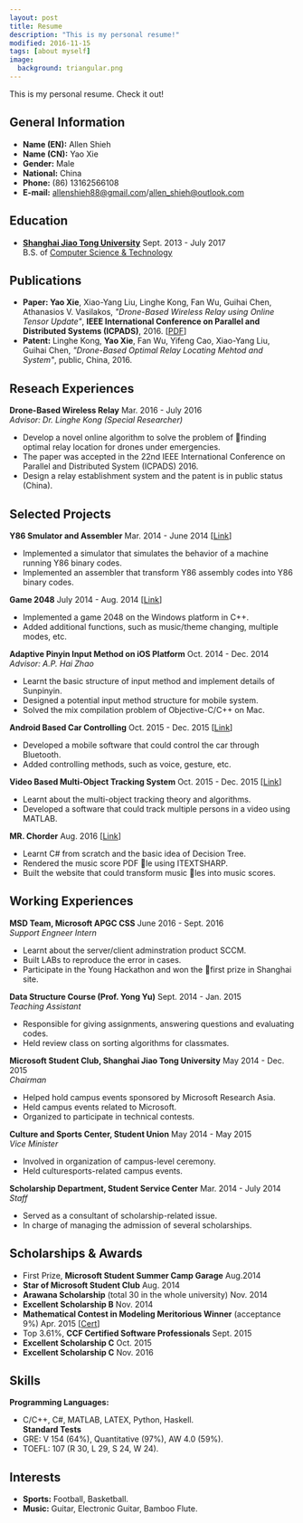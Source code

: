 ```yaml
---
layout: post
title: Resume
description: "This is my personal resume!"
modified: 2016-11-15
tags: [about myself]
image:
  background: triangular.png
---
```


This is my personal resume. Check it out!

## General Information
* **Name (EN):** Allen Shieh
* **Name (CN):** Yao Xie
* **Gender:** Male
* **National:** China
* **Phone:** (86) 13162566108
* **E-mail:** allenshieh88@gmail.com/allen_shieh@outlook.com


## Education
* [**Shanghai Jiao Tong University**](http://en.sjtu.edu.cn/) Sept. 2013 - July 2017 <br>
B.S. of [Computer Science & Technology](http://www.cs.sjtu.edu.cn/en/)


## Publications
* **Paper: Yao Xie**, Xiao-Yang Liu, Linghe Kong, Fan Wu, Guihai Chen, Athanasios V. Vasilakos, *"Drone-Based Wireless Relay using Online Tensor Update"*, **IEEE International Conference on Parallel and Distributed Systems (ICPADS)**, 2016. \[[PDF](/publications/icpads2016drone.pdf)\]
* **Patent:** Linghe Kong, **Yao Xie**, Fan Wu, Yifeng Cao, Xiao-Yang Liu, Guihai Chen, *"Drone-Based Optimal Relay Locating Mehtod and System"*, public, China, 2016.


## Reseach Experiences
**Drone-Based Wireless Relay** Mar. 2016 - July 2016 <br>
*Advisor: Dr. Linghe Kong (Special Researcher)* <br>
* Develop a novel online algorithm to solve the problem of finding optimal relay location for drones under emergencies. <br>
* The paper was accepted in the 22nd IEEE International Conference on Parallel and Distributed System (ICPADS) 2016. <br>
* Design a relay establishment system and the patent is in public status (China). <br>


## Selected Projects
**Y86 Smulator and Assembler** Mar. 2014 - June 2014 \[[Link](https://github.com/AllenShieh/ICSLabs)\] <br>
* Implemented a simulator that simulates the behavior of a machine running Y86 binary codes. <br>
* Implemented an assembler that transform Y86 assembly codes into Y86 binary codes. <br>

**Game 2048** July 2014 - Aug. 2014 \[[Link](https://github.com/AllenShieh/Game2048)\] <br>
* Implemented a game 2048 on the Windows platform in C++. <br>
* Added additional functions, such as music/theme changing, multiple modes, etc. <br>

**Adaptive Pinyin Input Method on iOS Platform** Oct. 2014 - Dec. 2014 <br>
*Advisor: A.P. Hai Zhao* <br>
* Learnt the basic structure of input method and implement details of Sunpinyin. <br>
* Designed a potential input method structure for mobile system. <br>
* Solved the mix compilation problem of Objective-C/C++ on Mac. <br>

**Android Based Car Controlling** Oct. 2015 - Dec. 2015  \[[Link](http://eelab.sjtu.edu.cn/kc/2015-12/C17/)\] <br>
* Developed a mobile software that could control the car through Bluetooth. <br>
* Added controlling methods, such as voice, gesture, etc. <br>

**Video Based Multi-Object Tracking System** Oct. 2015 - Dec. 2015 \[[Link](https://github.com/AllenShieh/MultiTrackProject)\] <br>
* Learnt about the multi-object tracking theory and algorithms. <br>
* Developed a software that could track multiple persons in a video using MATLAB. <br>

**MR. Chorder** Aug. 2016 \[[Link](https://github.com/aaronguo1996/MrChorder)\] <br>
* Learnt C# from scratch and the basic idea of Decision Tree. <br>
* Rendered the music score PDF le using ITEXTSHARP. <br>
* Built the website that could transform music les into music scores. <br>


## Working Experiences
**MSD Team, Microsoft APGC CSS** June 2016 - Sept. 2016 <br>
*Support Engneer Intern* <br>
* Learnt about the server/client adminstration product SCCM. <br>
* Built LABs to reproduce the error in cases. <br>
* Participate in the Young Hackathon and won the first prize in Shanghai site. <br>

**Data Structure Course (Prof. Yong Yu)** Sept. 2014 - Jan. 2015 <br>
*Teaching Assistant* <br>
* Responsible for giving assignments, answering questions and evaluating codes. <br>
* Held review class on sorting algorithms for classmates. <br>

**Microsoft Student Club, Shanghai Jiao Tong University** May 2014 - Dec. 2015 <br>
*Chairman* <br>
* Helped hold campus events sponsored by Microsoft Research Asia. <br>
* Held campus events related to Microsoft. <br>
* Organized to participate in technical contests. <br>

**Culture and Sports Center, Student Union** May 2014 - May 2015 <br>
*Vice Minister* <br>
* Involved in organization of campus-level ceremony. <br>
* Held culturesports-related campus events. <br>

**Scholarship Department, Student Service Center** Mar. 2014 - July 2014 <br>
*Staff* <br>
* Served as a consultant of scholarship-related issue. <br>
* In charge of managing the admission of several scholarships. <br>


## Scholarships & Awards
* First Prize, **Microsoft Student Summer Camp Garage** Aug.2014
* **Star of Microsoft Student Club** Aug. 2014
* **Arawana Scholarship** (total 30 in the whole university) Nov. 2014
* **Excellent Scholarship B** Nov. 2014
* **Mathematical Contest in Modeling Meritorious Winner** (acceptance 9%) Apr. 2015 \[[Cert](/awards/33804.pdf)\]
* Top 3.61%, **CCF Certified Software Professionals** Sept. 2015
* **Excellent Scholarship C** Oct. 2015
* **Excellent Scholarship C** Nov. 2016


## Skills
**Programming Languages:** <br>
* C/C++, C#, MATLAB, LATEX, Python, Haskell. <br>
**Standard Tests** <br>
* GRE: V 154 (64%), Quantitative (97%), AW 4.0 (59%). <br>
* TOEFL: 107 (R 30, L 29, S 24, W 24). <br>


## Interests
* **Sports:** Football, Basketball.
* **Music:** Guitar, Electronic Guitar, Bamboo Flute.
